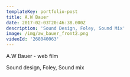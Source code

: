 ```yaml
---
templateKey: portfolio-post
title: A.W Bauer
date: 2017-02-03T20:46:38.000Z
description: 'Sound Design, Foley, Sound Mix'
image: /img/aw_bauer_front2.png
videoId: '268040063'
---
```

A.W Bauer - web film

Sound design, Foley, Sound mix
